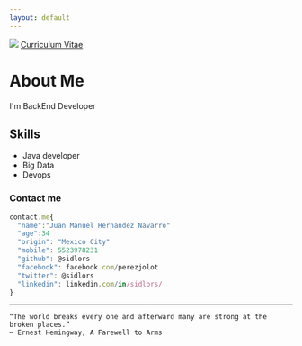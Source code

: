 ```yaml
---
layout: default
---
```



![](https://avatars3.githubusercontent.com/u/7101985?s=140&u=10f8e6449a1da528b8fbe76b3d6d997a28f80b13&v=4) [Curriculum Vitae](https://drive.google.com/open?id=1xb9jPKKIH4YFFClGF7FbN8naj1g1pSDNj75B9LPG6PM)
# About Me

I'm BackEnd Developer 

## Skills

* Java developer
* Big Data
* Devops

### Contact me

```js
contact.me{
  "name":"Juan Manuel Hernandez Navarro"
  "age":34
  "origin": "Mexico City"
  "mobile": 5523978231
  "github": @sidlors
  "facebook": facebook.com/perezjolot
  "twitter": @sidlors
  "linkedin": linkedin.com/in/sidlors/
}
```
___
```
“The world breaks every one and afterward many are strong at the broken places.”
― Ernest Hemingway, A Farewell to Arms
```
